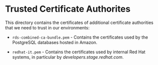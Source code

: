 # Trusted Certificate Authorites

This directory contains the certificates of additional certificate authorities
that we need to trust in our environments:

- `rds-combined-ca-bundle.pem` - Contains the certificates used by the
  PostgreSQL databases hosted in Amazon.

- `redhat-it.pem` - Contains the certificates used by internal Red Hat systems,
  in particular by _developers.stage.redhat.com_.
